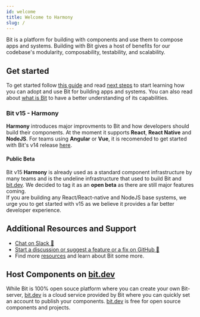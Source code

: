 ```yaml
---
id: welcome
title: Welcome to Harmony
slug: /
---
```


Bit is a platform for building with components and use them to compose apps and systems. Building with Bit gives a host of benefits for our codebase's modularity, composability, testability, and scalability.

## Get started

To get started follow [this guide](/getting-started/installing-bit) and read [next steps](getting-started/whats-next) to start learning how you can adopt and use Bit for building apps and systems. You can also read about [what is Bit](essentials/what-is-bit) to have a better understanding of its capabilities.

### Bit v15 - Harmony

**Harmony** introduces major improvments to Bit and how developers should build their components. At the moment it supports **React**, **React Native** and **NodeJS**. For teams using **Angular** or **Vue**, it is recomended to get started with Bit's v14 release [here](https://doce.bit.dev).

#### Public Beta

Bit v15 **Harmony** is already used as a standard component infrastructure by many teams and is the undeline infrastructure that used to build Bit and [bit.dev](https://bit.dev). We decided to tag it as an **open beta** as there are still major features coming.  
If you are building any React/React-native and NodeJS base systems, we urge you to get started with v15 as we believe it provides a far better developer experience.

## Additional Resources and Support

* [Chat on Slack :beers:](https://join.slack.com/t/bit-dev-community/shared_invite/enQtNzM2NzQ3MTQzMTg3LWI2YmFmZjQwMTkxNmFmNTVkYzU2MGI2YjgwMmJlZDdkNWVhOGIzZDFlYjg4MGRmOTM4ODAxNTIxMTMwNWVhMzg)
* [Start a discussion or suggest a feature or a fix on GitHub :wrench:](https://github.com/teambit/bit/issues)
* Find more [resources](resources/conference-talks) and learn about Bit some more.

## Host Components on [bit.dev](https://bit.dev)

While Bit is 100% open souce platform where you can create your own Bit-server, [bit.dev](https://bit.dev) is a cloud service provided by Bit where you can quickly set an account to publish your components. [bit.dev](https://bit.dev) is free for open source components and projects.
